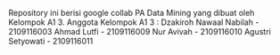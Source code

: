 Repository ini berisi google collab PA Data Mining yang dibuat oleh Kelompok A1 3.
Anggota Kelompok A1 3 :
Dzakiroh Nawaal Nabilah - 2109116003
Ahmad Lutfi - 2109116009
Nur Avivah - 2109116010
Agustri Setyowati - 2109116011
